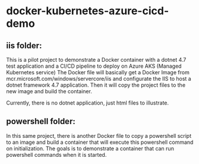 # docker-kubernetes-azure-cicd-demo


## iis folder:
This is a pilot project to demonstrate a Docker container with a dotnet 4.7 test application and a CI/CD pipeline to deploy on Azure AKS (Managed Kubernetes service)
The Docker file will basically get a Docker Image from mcr.microsoft.com/windows/servercore/iis and configurate the IIS to host a dotnet framework 4.7 application.
Then it will copy the project files to the new image and build the container.

Currently, there is no dotnet application, just html files to illustrate.

## powershell folder:
In this same project, there is another Docker file to copy a powershell script to an image and build a container that will execute this powershell command on initialization. The goals is to demonstrate a container that can run powershell commands when it is started.
